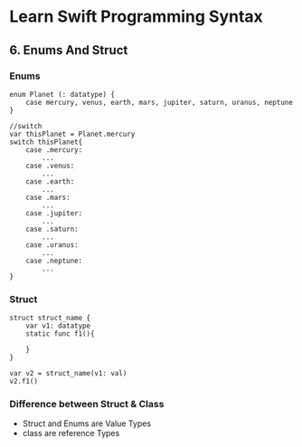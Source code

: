 # Learn Swift Programming Syntax
## 6. Enums And Struct
### Enums
    enum Planet (: datatype) {
        case mercury, venus, earth, mars, jupiter, saturn, uranus, neptune
    }

    //switch 
    var thisPlanet = Planet.mercury
    switch thisPlanet{
        case .mercury:
            ...
        case .venus:
            ...
        case .earth:
            ...
        case .mars:
            ...
        case .jupiter:
            ...
        case .saturn:
            ...
        case .uranus:
            ...
        case .neptune:
            ...
    }

### Struct
    struct struct_name {
        var v1: datatype
        static func f1(){

        }
    }

    var v2 = struct_name(v1: val)
    v2.f1()
### Difference between Struct & Class
* Struct and Enums are Value Types
* class are reference Types